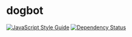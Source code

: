 # dogbot

[![JavaScript Style Guide](https://img.shields.io/badge/code%20style-standard-brightgreen.svg)](http://standardjs.com/)
[![Dependency Status](https://img.shields.io/david/dogai/dogbot.svg?style=flat)](https://david-dm.org/dogai/dogbot)

